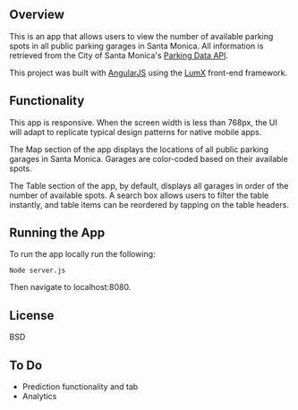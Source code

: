 ## Overview ##

This is an app that allows users to view the number of available parking spots in all public parking garages in Santa Monica. All information is retrieved from the City of Santa Monica's [Parking Data API](https://parking.api.smgov.net/).

This project was built with [AngularJS](https://angularjs.org/) using the [LumX](http://ui.lumapps.com/) front-end framework.

## Functionality ##

This app is responsive. When the screen width is less than 768px, the UI will adapt to replicate typical design patterns for native mobile apps.

The Map section of the app displays the locations of all public parking garages in Santa Monica. Garages are color-coded based on their available spots.

The Table section of the app, by default, displays all garages in order of the number of available spots. A search box allows users to filter the table instantly, and table items can be reordered by tapping on the table headers.

## Running the App ##

To run the app locally run the following:
```
Node server.js
```
Then navigate to localhost:8080.


## License ##

BSD

## To Do ##
- Prediction functionality and tab
- Analytics
